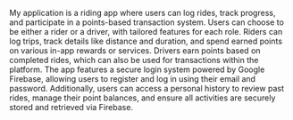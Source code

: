 My application is a riding app where users can log rides, track progress, and participate in a points-based transaction system. Users can choose to be either a rider or a driver, with tailored features for each role. Riders can log trips, track details like distance and duration, and spend earned points on various in-app rewards or services. Drivers earn points based on completed rides, which can also be used for transactions within the platform. The app features a secure login system powered by Google Firebase, allowing users to register and log in using their email and password. Additionally, users can access a personal history to review past rides, manage their point balances, and ensure all activities are securely stored and retrieved via Firebase.

